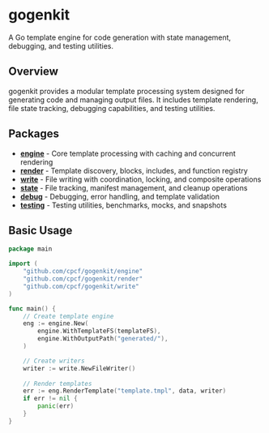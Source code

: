 # gogenkit

A Go template engine for code generation with state management, debugging, and testing utilities.

## Overview

gogenkit provides a modular template processing system designed for generating code and managing output files. It includes template rendering, file state tracking, debugging capabilities, and testing utilities.

## Packages

- **[engine](engine/)** - Core template processing with caching and concurrent rendering
- **[render](render/)** - Template discovery, blocks, includes, and function registry  
- **[write](write/)** - File writing with coordination, locking, and composite operations
- **[state](state/)** - File tracking, manifest management, and cleanup operations
- **[debug](debug/)** - Debugging, error handling, and template validation
- **[testing](testing/)** - Testing utilities, benchmarks, mocks, and snapshots

## Basic Usage

```go
package main

import (
    "github.com/cpcf/gogenkit/engine"
    "github.com/cpcf/gogenkit/render"
    "github.com/cpcf/gogenkit/write"
)

func main() {
    // Create template engine
    eng := engine.New(
        engine.WithTemplateFS(templateFS),
        engine.WithOutputPath("generated/"),
    )

    // Create writers
    writer := write.NewFileWriter()
    
    // Render templates
    err := eng.RenderTemplate("template.tmpl", data, writer)
    if err != nil {
        panic(err)
    }
}
```